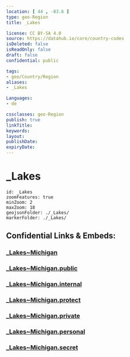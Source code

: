 ```yaml
---
location: [ 44 , -83.6 ] 
type: geo-Region
title: _Lakes

license: CC BY-SA 4.0
source: https://datahub.io/core/country-codes
isDeleted: false
isReadOnly: false
draft: false
confidential: public

tags:
- geo/Country/Region
aliases:
- _Lakes

Languages:
- de

cssclasses: geo-Region
publish: true
linkTitle: 
keywords: 
layout: 
publishDate: 
expiryDate: 
---
```


# _Lakes

```leaflet
id: _Lakes
zoomFeatures: true 
minZoom: 2 
maxZoom: 18
geojsonFolder: ./_Lakes/
markerFolder: ./_Lakes/
```


## Confidential Links & Embeds: 

### [_Lakes~Michigan](/_Standards/Earth/Continent/America~North/USA/USA~Central/Michigan/_Lakes~Michigan.md) 

### [_Lakes~Michigan.public](/_public/Earth/Continent/America~North/USA/USA~Central/Michigan/_Lakes~Michigan.public.md) 

### [_Lakes~Michigan.internal](/_internal/Earth/Continent/America~North/USA/USA~Central/Michigan/_Lakes~Michigan.internal.md) 

### [_Lakes~Michigan.protect](/_protect/Earth/Continent/America~North/USA/USA~Central/Michigan/_Lakes~Michigan.protect.md) 

### [_Lakes~Michigan.private](/_private/Earth/Continent/America~North/USA/USA~Central/Michigan/_Lakes~Michigan.private.md) 

### [_Lakes~Michigan.personal](/_personal/Earth/Continent/America~North/USA/USA~Central/Michigan/_Lakes~Michigan.personal.md) 

### [_Lakes~Michigan.secret](/_secret/Earth/Continent/America~North/USA/USA~Central/Michigan/_Lakes~Michigan.secret.md)

